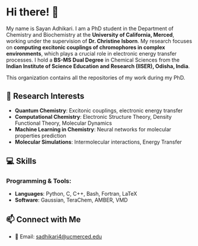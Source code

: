 # Hi there! 👋

My name is Sayan Adhikari. I am a PhD student in the Department of Chemistry and Biochemistry at the **University of California, Merced**, working under the supervision of **Dr. Christine Isborn**. My research focuses on **computing excitonic couplings of chromophores in complex environments**, which plays a crucial role in electronic energy transfer processes. I hold a **BS-MS Dual Degree** in Chemical Sciences from the **Indian Institute of Science Education and Research (IISER), Odisha, India**.

This organization contains all the repositories of my work during my PhD.

## 🔬 Research Interests
- **Quantum Chemistry**: Excitonic couplings, electronic energy transfer
- **Computational Chemistry**: Electronic Structure Theory, Density Functional Theory, Molecular Dynamics
- **Machine Learning in Chemistry**: Neural networks for molecular properties prediction
- **Molecular Simulations**: Intermolecular interactions, Energy Transfer



## 💻 Skills
### Programming & Tools:
- **Languages**: Python, C, C++, Bash, Fortran, LaTeX
- **Software**: Gaussian, TeraChem, AMBER, VMD



## 📫 Connect with Me
- 📧 Email: sadhikari4@ucmerced.edu


